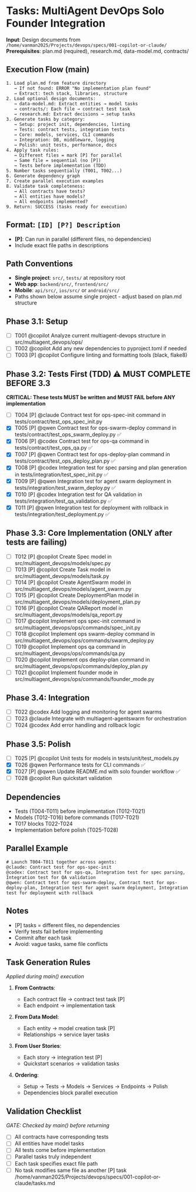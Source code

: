 # Tasks: MultiAgent DevOps Solo Founder Integration

**Input**: Design documents from `/home/vanman2025/Projects/devops/specs/001-copilot-or-claude/`
**Prerequisites**: plan.md (required), research.md, data-model.md, contracts/

## Execution Flow (main)
```
1. Load plan.md from feature directory
   → If not found: ERROR "No implementation plan found"
   → Extract: tech stack, libraries, structure
2. Load optional design documents:
   → data-model.md: Extract entities → model tasks
   → contracts/: Each file → contract test task
   → research.md: Extract decisions → setup tasks
3. Generate tasks by category:
   → Setup: project init, dependencies, linting
   → Tests: contract tests, integration tests
   → Core: models, services, CLI commands
   → Integration: DB, middleware, logging
   → Polish: unit tests, performance, docs
4. Apply task rules:
   → Different files = mark [P] for parallel
   → Same file = sequential (no [P])
   → Tests before implementation (TDD)
5. Number tasks sequentially (T001, T002...)
6. Generate dependency graph
7. Create parallel execution examples
8. Validate task completeness:
   → All contracts have tests?
   → All entities have models?
   → All endpoints implemented?
9. Return: SUCCESS (tasks ready for execution)
```

## Format: `[ID] [P?] Description`
- **[P]**: Can run in parallel (different files, no dependencies)
- Include exact file paths in descriptions

## Path Conventions
- **Single project**: `src/`, `tests/` at repository root
- **Web app**: `backend/src/`, `frontend/src/`
- **Mobile**: `api/src/`, `ios/src/` or `android/src/`
- Paths shown below assume single project - adjust based on plan.md structure

## Phase 3.1: Setup
- [ ] T001 @copilot Analyze current multiagent-devops structure in src/multiagent_devops/ops/
- [ ] T002 @copilot Add any new dependencies to pyproject.toml if needed
- [ ] T003 [P] @copilot Configure linting and formatting tools (black, flake8)

## Phase 3.2: Tests First (TDD) ⚠️ MUST COMPLETE BEFORE 3.3
**CRITICAL: These tests MUST be written and MUST FAIL before ANY implementation**
- [ ] T004 [P] @claude Contract test for ops-spec-init command in tests/contract/test_ops_spec_init.py
- [x] T005 [P] @qwen Contract test for ops-swarm-deploy command in tests/contract/test_ops_swarm_deploy.py ✅
- [x] T006 [P] @codex Contract test for ops-qa command in tests/contract/test_ops_qa.py ✅
- [x] T007 [P] @qwen Contract test for ops-deploy-plan command in tests/contract/test_ops_deploy_plan.py ✅
- [x] T008 [P] @codex Integration test for spec parsing and plan generation in tests/integration/test_spec_init.py ✅
- [x] T009 [P] @qwen Integration test for agent swarm deployment in tests/integration/test_swarm_deploy.py ✅
- [x] T010 [P] @codex Integration test for QA validation in tests/integration/test_qa_validation.py ✅
- [x] T011 [P] @qwen Integration test for deployment with rollback in tests/integration/test_deployment.py ✅

## Phase 3.3: Core Implementation (ONLY after tests are failing)
- [ ] T012 [P] @copilot Create Spec model in src/multiagent_devops/models/spec.py
- [ ] T013 [P] @copilot Create Task model in src/multiagent_devops/models/task.py
- [ ] T014 [P] @copilot Create AgentSwarm model in src/multiagent_devops/models/agent_swarm.py
- [ ] T015 [P] @copilot Create DeploymentPlan model in src/multiagent_devops/models/deployment_plan.py
- [ ] T016 [P] @copilot Create QAReport model in src/multiagent_devops/models/qa_report.py
- [ ] T017 @copilot Implement ops spec-init command in src/multiagent_devops/ops/commands/spec_init.py
- [ ] T018 @copilot Implement ops swarm-deploy command in src/multiagent_devops/ops/commands/swarm_deploy.py
- [ ] T019 @copilot Implement ops qa command in src/multiagent_devops/ops/commands/qa.py
- [ ] T020 @copilot Implement ops deploy-plan command in src/multiagent_devops/ops/commands/deploy_plan.py
- [ ] T021 @copilot Implement founder mode in src/multiagent_devops/ops/commands/founder_mode.py

## Phase 3.4: Integration
- [ ] T022 @codex Add logging and monitoring for agent swarms
- [ ] T023 @claude Integrate with multiagent-agentswarm for orchestration
- [ ] T024 @codex Add error handling and rollback logic

## Phase 3.5: Polish
- [ ] T025 [P] @copilot Unit tests for models in tests/unit/test_models.py
- [x] T026 @qwen Performance tests for CLI commands ✅
- [x] T027 [P] @qwen Update README.md with solo founder workflow ✅
- [ ] T028 @copilot Run quickstart validation

## Dependencies
- Tests (T004-T011) before implementation (T012-T021)
- Models (T012-T016) before commands (T017-T021)
- T017 blocks T022-T024
- Implementation before polish (T025-T028)

## Parallel Example
```
# Launch T004-T011 together across agents:
@claude: Contract test for ops-spec-init
@codex: Contract test for ops-qa, Integration test for spec parsing, Integration test for QA validation
@qwen: Contract test for ops-swarm-deploy, Contract test for ops-deploy-plan, Integration test for agent swarm deployment, Integration test for deployment with rollback
```

## Notes
- [P] tasks = different files, no dependencies
- Verify tests fail before implementing
- Commit after each task
- Avoid: vague tasks, same file conflicts

## Task Generation Rules
*Applied during main() execution*

1. **From Contracts**:
   - Each contract file → contract test task [P]
   - Each endpoint → implementation task
   
2. **From Data Model**:
   - Each entity → model creation task [P]
   - Relationships → service layer tasks
   
3. **From User Stories**:
   - Each story → integration test [P]
   - Quickstart scenarios → validation tasks

4. **Ordering**:
   - Setup → Tests → Models → Services → Endpoints → Polish
   - Dependencies block parallel execution

## Validation Checklist
*GATE: Checked by main() before returning*

- [ ] All contracts have corresponding tests
- [ ] All entities have model tasks
- [ ] All tests come before implementation
- [ ] Parallel tasks truly independent
- [ ] Each task specifies exact file path
- [ ] No task modifies same file as another [P] task</content>
<parameter name="filePath">/home/vanman2025/Projects/devops/specs/001-copilot-or-claude/tasks.md
